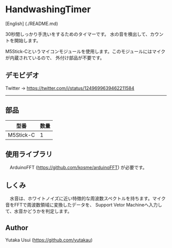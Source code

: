# HandwashingTimer
[English] (./README.md)

30秒間しっかり手洗いをするためのタイマーです。
水の音を検出して、カウントを開始します。

M5Stick-Cというマイコンモジュールを使用します。このモジュールにはマイクが内蔵されているので、
外付け部品が不要です。

## デモビデオ
Twitter -> https://twitter.com/i/status/1249699639462211584

---
## 部品

 型番    　 |数量
 ----------|---
 M5Stick-C | 1 

## 使用ライブラリ
　ArduinoFFT (https://github.com/kosme/arduinoFFT)
 が必要です。

## しくみ
　水音は、ホワイトノイズに近い特徴的な周波数スペクトルを持ちます。マイク音をFFTで周波数領域に変換したデータを、
  Support Vetor Machineへ入力して、水音かどうかを判定します。
  
## Author
 Yutaka Usui (https://github.com/yutakau)
 
